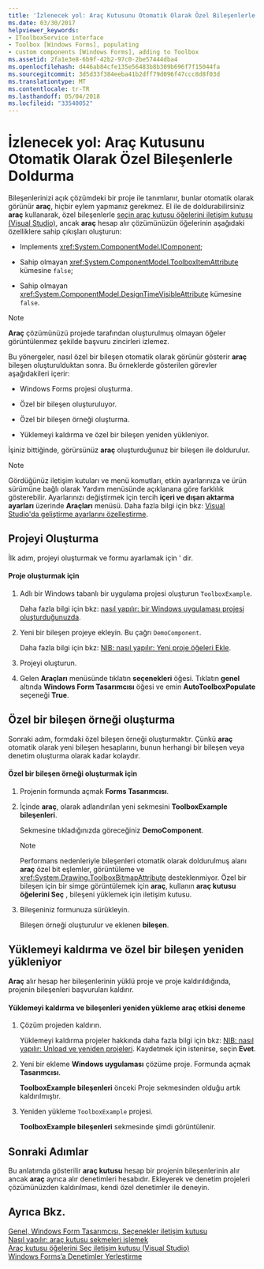 ```yaml
---
title: 'İzlenecek yol: Araç Kutusunu Otomatik Olarak Özel Bileşenlerle Doldurma'
ms.date: 03/30/2017
helpviewer_keywords:
- IToolboxService interface
- Toolbox [Windows Forms], populating
- custom components [Windows Forms], adding to Toolbox
ms.assetid: 2fa1e3e8-6b9f-42b2-97c0-2be57444dba4
ms.openlocfilehash: d446ab84cfe135e56483b8b309b696f7f15044fa
ms.sourcegitcommit: 3d5d33f384eeba41b2dff79d096f47ccc8d8f03d
ms.translationtype: MT
ms.contentlocale: tr-TR
ms.lasthandoff: 05/04/2018
ms.locfileid: "33540052"
---
```

# <a name="walkthrough-automatically-populating-the-toolbox-with-custom-components"></a>İzlenecek yol: Araç Kutusunu Otomatik Olarak Özel Bileşenlerle Doldurma
Bileşenlerinizi açık çözümdeki bir proje ile tanımlanır, bunlar otomatik olarak görünür **araç**, hiçbir eylem yapmanız gerekmez. El ile de doldurabilirsiniz **araç** kullanarak, özel bileşenlerle [seçin araç kutusu öğelerini iletişim kutusu (Visual Studio)](http://msdn.microsoft.com/library/bd07835f-18a8-433e-bccc-7141f65263bb), ancak **araç** hesap alır çözümünüzün öğelerinin aşağıdaki özelliklere sahip çıkışları oluşturun:  
  
-   Implements <xref:System.ComponentModel.IComponent>;  
  
-   Sahip olmayan <xref:System.ComponentModel.ToolboxItemAttribute> kümesine `false`;  
  
-   Sahip olmayan <xref:System.ComponentModel.DesignTimeVisibleAttribute> kümesine `false`.  
  
> [!NOTE]
>  **Araç** çözümünüzü projede tarafından oluşturulmuş olmayan öğeler görüntülenmez şekilde başvuru zincirleri izlemez.  
  
 Bu yönergeler, nasıl özel bir bileşen otomatik olarak görünür gösterir **araç** bileşen oluşturulduktan sonra. Bu örneklerde gösterilen görevler aşağıdakileri içerir:  
  
-   Windows Forms projesi oluşturma.  
  
-   Özel bir bileşen oluşturuluyor.  
  
-   Özel bir bileşen örneği oluşturma.  
  
-   Yüklemeyi kaldırma ve özel bir bileşen yeniden yükleniyor.  
  
 İşiniz bittiğinde, görürsünüz **araç** oluşturduğunuz bir bileşen ile doldurulur.  
  
> [!NOTE]
>  Gördüğünüz iletişim kutuları ve menü komutları, etkin ayarlarınıza ve ürün sürümüne bağlı olarak Yardım menüsünde açıklanana göre farklılık gösterebilir. Ayarlarınızı değiştirmek için tercih **içeri ve dışarı aktarma ayarları** üzerinde **Araçları** menüsü. Daha fazla bilgi için bkz: [Visual Studio'da geliştirme ayarlarını özelleştirme](http://msdn.microsoft.com/library/22c4debb-4e31-47a8-8f19-16f328d7dcd3).  
  
## <a name="creating-the-project"></a>Projeyi Oluşturma  
 İlk adım, projeyi oluşturmak ve formu ayarlamak için ' dir.  
  
#### <a name="to-create-the-project"></a>Proje oluşturmak için  
  
1.  Adlı bir Windows tabanlı bir uygulama projesi oluşturun `ToolboxExample`.  
  
     Daha fazla bilgi için bkz: [nasıl yapılır: bir Windows uygulaması projesi oluşturduğunuzda](http://msdn.microsoft.com/library/b2f93fed-c635-4705-8d0e-cf079a264efa).  
  
2.  Yeni bir bileşen projeye ekleyin. Bu çağrı `DemoComponent`.  
  
     Daha fazla bilgi için bkz: [NIB: nasıl yapılır: Yeni proje öğeleri Ekle](http://msdn.microsoft.com/library/63d3e16b-de6e-4bb5-a0e3-ecec762201ce).  
  
3.  Projeyi oluşturun.  
  
4.  Gelen **Araçları** menüsünde tıklatın **seçenekleri** öğesi. Tıklatın **genel** altında **Windows Form Tasarımcısı** öğesi ve emin **AutoToolboxPopulate** seçeneği **True**.  
  
## <a name="creating-an-instance-of-a-custom-component"></a>Özel bir bileşen örneği oluşturma  
 Sonraki adım, formdaki özel bileşen örneği oluşturmaktır. Çünkü **araç** otomatik olarak yeni bileşen hesaplarını, bunun herhangi bir bileşen veya denetim oluşturma olarak kadar kolaydır.  
  
#### <a name="to-create-an-instance-of-a-custom-component"></a>Özel bir bileşen örneği oluşturmak için  
  
1.  Projenin formunda açmak **Forms Tasarımcısı**.  
  
2.  İçinde **araç**, olarak adlandırılan yeni sekmesini **ToolboxExample bileşenleri**.  
  
     Sekmesine tıkladığınızda göreceğiniz **DemoComponent**.  
  
    > [!NOTE]
    >  Performans nedenleriyle bileşenleri otomatik olarak doldurulmuş alanı **araç** özel bit eşlemler, görüntüleme ve <xref:System.Drawing.ToolboxBitmapAttribute> desteklenmiyor. Özel bir bileşen için bir simge görüntülemek için **araç**, kullanın **araç kutusu öğelerini Seç** , bileşeni yüklemek için iletişim kutusu.  
  
3.  Bileşeniniz formunuza sürükleyin.  
  
     Bileşen örneği oluşturulur ve eklenen **bileşen**.  
  
## <a name="unloading-and-reloading-a-custom-component"></a>Yüklemeyi kaldırma ve özel bir bileşen yeniden yükleniyor  
 **Araç** alır hesap her bileşenlerinin yüklü proje ve proje kaldırıldığında, projenin bileşenleri başvuruları kaldırır.  
  
#### <a name="to-experiment-with-the-effect-on-the-toolbox-of-unloading-and-reloading-components"></a>Yüklemeyi kaldırma ve bileşenleri yeniden yükleme araç etkisi deneme  
  
1.  Çözüm projeden kaldırın.  
  
     Yüklemeyi kaldırma projeler hakkında daha fazla bilgi için bkz: [NIB: nasıl yapılır: Unload ve yeniden projeleri](http://msdn.microsoft.com/library/abc0155b-8fcb-4ffc-95b6-698518a7100b). Kaydetmek için istenirse, seçin **Evet**.  
  
2.  Yeni bir ekleme **Windows uygulaması** çözüme proje. Formunda açmak **Tasarımcısı**.  
  
     **ToolboxExample bileşenleri** önceki Proje sekmesinden olduğu artık kaldırılmıştır.  
  
3.  Yeniden yükleme `ToolboxExample` projesi.  
  
     **ToolboxExample bileşenleri** sekmesinde şimdi görüntülenir.  
  
## <a name="next-steps"></a>Sonraki Adımlar  
 Bu anlatımda gösterilir **araç kutusu** hesap bir projenin bileşenlerinin alır ancak **araç** ayrıca alır denetimleri hesabıdır. Ekleyerek ve denetim projeleri çözümünüzden kaldırılması, kendi özel denetimler ile deneyin.  
  
## <a name="see-also"></a>Ayrıca Bkz.  
 [Genel, Windows Form Tasarımcısı, Seçenekler iletişim kutusu](http://msdn.microsoft.com/library/8dd170af-72f0-4212-b04b-034ceee92834)  
 [Nasıl yapılır: araç kutusu sekmeleri işlemek](http://msdn.microsoft.com/library/21285050-cadd-455a-b1f5-a2289a89c4db)  
 [Araç kutusu öğelerini Seç iletişim kutusu (Visual Studio)](http://msdn.microsoft.com/library/bd07835f-18a8-433e-bccc-7141f65263bb)  
 [Windows Forms’a Denetimler Yerleştirme](../../../../docs/framework/winforms/controls/putting-controls-on-windows-forms.md)
